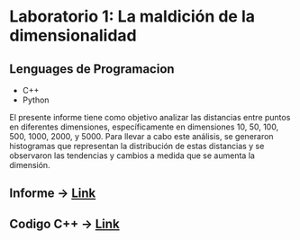 # Laboratorio 1: La maldición de la dimensionalidad

## Lenguages de Programacion

- C++
- Python

El presente informe tiene como objetivo analizar las distancias entre puntos en diferentes
dimensiones, específicamente en dimensiones 10, 50, 100, 500, 1000, 2000, y 5000. Para llevar a cabo
este análisis, se generaron histogramas que representan la distribución de estas distancias y se
observaron las tendencias y cambios a medida que se aumenta la dimensión.

## Informe -> [Link](informe.pdf)

## Codigo C++ -> [Link](laboratorio1_EDA.cpp)
